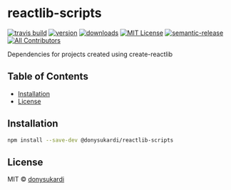 # reactlib-scripts

[![travis build](https://img.shields.io/travis/donysukardi/reactlib-scripts.svg?style=flat-square)](https://travis-ci.org/donysukardi/reactlib-scripts)
[![version](https://img.shields.io/npm/v/@donysukardi/reactlib-scripts.svg?style=flat-square)](http://npm.im/@donysukardi/reactlib-scripts)
[![downloads](https://img.shields.io/npm/dm/@donysukardi/reactlib-scripts.svg?style=flat-square)](http://npm-stat.com/charts.html?package=@donysukardi/reactlib-scripts&from=2015-08-01)
[![MIT License](https://img.shields.io/npm/l/@donysukardi/reactlib-scripts.svg?style=flat-square)](http://opensource.org/licenses/MIT)
[![semantic-release](https://img.shields.io/badge/%20%20%F0%9F%93%A6%F0%9F%9A%80-semantic--release-e10079.svg?style=flat-square)](https://github.com/semantic-release/semantic-release)
[![All Contributors](https://img.shields.io/badge/all_contributors-0-orange.svg?style=flat-square)](#contributors)

Dependencies for projects created using create-reactlib

## Table of Contents

<!-- START doctoc generated TOC please keep comment here to allow auto update -->
<!-- DON'T EDIT THIS SECTION, INSTEAD RE-RUN doctoc TO UPDATE -->

- [Installation](#installation)
- [License](#license)

<!-- END doctoc generated TOC please keep comment here to allow auto update -->

## Installation

```bash
npm install --save-dev @donysukardi/reactlib-scripts
```

## License

MIT © [donysukardi](https://github.com/donysukardi)

